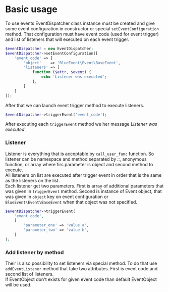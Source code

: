 # Basic usage
To use events EventDispatcher class instance must be created and give some event
configuration in constructor or special `setEventConfiguration` method. That configuration
must have event code (used for event trigger) and list of listeners that will executed
on each event trigger.

```php
$eventDispatcher = new EventDispatcher;
$eventDispatcher->setEventConfiguration([
    'event_code' => [
        'object'    => 'BlueEvent\Event\BaseEvent',
        'listeners' => [
            function ($attr, $event) {
                echo 'Listener was executed';
            },
        ]
    ]
]);
```

After that we can launch event trigger method to execute listeners.

```php
$eventDispatcher->triggerEvent('event_code');
```

After executing each `triggerEvent` method we her message _Listener was executed_.

### Listener
Listener is everything that is acceptable by `call_user_func` function. So listener
can be namespace and method separated by _::_, anonymous function, or array where
firs parameter is object and second method to execute.  
All listeners on list are executed after trigger event in order that is the same
as the listeners on the list.  
Each listener get two parameters. First is array of additional parameters that was
given in `triggerEvent` method. Second is instance of Event object, that was given
in `object` key on event configuration or `BlueEvent\Event\BaseEvent` when that
object was not specified.  

```php
$eventDispatcher->triggerEvent(
    'event_code',
    [
        'parameter_one' => 'value a',
        'parameter_two' => 'value b',
    ]
);
```
### Add listener by method
Their is also possibility to set listeners via special method. To do that use
`addEventListener` method that take two attributes. First is event code and
second list of listeners.  
If EventObject don't exists for given event code than default EventObject will be
used.
